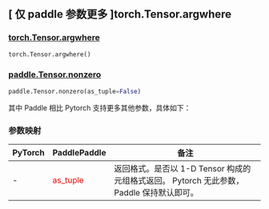 ## [ 仅 paddle 参数更多 ]torch.Tensor.argwhere
### [torch.Tensor.argwhere](https://pytorch.org/docs/stable/generated/torch.Tensor.argwhere.html#torch.Tensor.argwhere)

```python
torch.Tensor.argwhere()
```

### [paddle.Tensor.nonzero](https://www.paddlepaddle.org.cn/documentation/docs/zh/api/paddle/Tensor_cn.html#nonzero-as-tuple-false)

```python
paddle.Tensor.nonzero(as_tuple=False)
```

其中 Paddle 相比 Pytorch 支持更多其他参数，具体如下：

### 参数映射
| PyTorch       | PaddlePaddle | 备注                                                   |
| ------------- | ------------ | ------------------------------------------------------ |
| - | <font color='red'> as_tuple </font>   | 返回格式。是否以 1-D Tensor 构成的元组格式返回。 Pytorch 无此参数， Paddle 保持默认即可。  |
